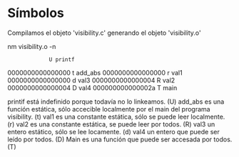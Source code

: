 # Símbolos 
Compilamos el objeto 'visibility.c' generando el objeto 'visibility.o'

nm visibility.o -n

                 U printf
0000000000000000 t add_abs
0000000000000000 r val1
0000000000000000 d val3
0000000000000004 R val2
0000000000000004 D val4
000000000000002a T main

printif está indefinido porque todavía no lo linkeamos. (U)
add_abs es una función estática, sólo accecible localmente por el main del programa visibility. (t)
val1 es una constante estática, sólo se puede leer localmente. (r)
val2 es una constante estática, se puede leer por todos. (R)
val3 un entero estático, sólo se lee locamente. (d)
val4 un entero que puede ser leído por todos. (D)
Main es una función que puede ser accesada por todos. (T)
